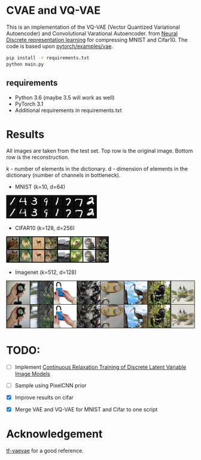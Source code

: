 # CVAE and VQ-VAE

This is an implementation of the VQ-VAE (Vector Quantized Variational Autoencoder) and Convolutional Varational Autoencoder.
 from [Neural Discrete representation learning](https://arxiv.org/pdf/1711.00937.pdf) for compressing MNIST and Cifar10.
The code is based upon [pytorch/examples/vae](https://github.com/pytorch/examples/tree/master/vae).

```bash
pip install -r requirements.txt
python main.py
```

## requirements
 - Python 3.6 (maybe 3.5 will work as well)
 - PyTorch 3.1
 - Additional requirements in requirements.txt

# Results
All images are taken from the test set.
Top row is the original image. Bottom row is the reconstruction.

k - number of elements in the dictionary. d - dimension of elements in the dictionary (number of channels in bottleneck).

 - MNIST (k=10, d=64)
 
 ![mnist](/images/mnist.png)
 
 - CIFAR10 (k=128, d=256)
 
 ![CIFAR10](/images/cifar10.png)
 
 - Imagenet (k=512, d=128)
 
 ![imagenet](/images/imagenet.png)


# TODO:

- [ ] Implement [Continuous Relaxation Training of Discrete Latent Variable Image Models](http://bayesiandeeplearning.org/2017/papers/54.pdf) 

- [ ] Sample using PixelCNN prior

- [X] Improve results on cifar

- [X] Merge VAE and VQ-VAE for MNIST and Cifar to one script

# Acknowledgement
[tf-vaevae](https://github.com/hiwonjoon/tf-vqvae) for a good reference.

